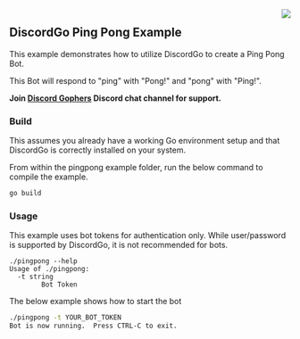 <img align="right" src="http://bwmarrin.github.io/discordgo/img/discordgo.png">

## DiscordGo Ping Pong Example

This example demonstrates how to utilize DiscordGo to create a Ping Pong Bot.

This Bot will respond to "ping" with "Pong!" and "pong" with "Ping!".

**Join [Discord Gophers](https://discord.gg/0f1SbxBZjYoCtNPP)
Discord chat channel for support.**

### Build

This assumes you already have a working Go environment setup and that
DiscordGo is correctly installed on your system.


From within the pingpong example folder, run the below command to compile the
example.

```sh
go build
```

### Usage

This example uses bot tokens for authentication only. While user/password is 
supported by DiscordGo, it is not recommended for bots.

```
./pingpong --help
Usage of ./pingpong:
  -t string
        Bot Token
```

The below example shows how to start the bot

```sh
./pingpong -t YOUR_BOT_TOKEN
Bot is now running.  Press CTRL-C to exit.
```
